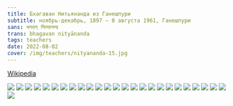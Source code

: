 ```yaml
---
title: Бхагаван Нитьянанда из Ганешпури
subtitle: ноябрь-декабрь, 1897 – 8 августа 1961, Ганешпури
sans: भगवन् नित्यानन्द
trans: bhagavan nityānanda
tags: teachers
date: 2022-08-02
cover: /img/teachers/nityananda-15.jpg
---
```


[Wikipedia](https://en.wikipedia.org/wiki/Bhagawan_Nityananda)

![](./nityananda-1.jpg)
![](./nityananda-2.jpg)
![](./nityananda-3.jpg)
![](./nityananda-4.jpg)
![](./nityananda-5.jpg)
![](./nityananda-6.jpg)
![](./nityananda-7.jpg)
![](./nityananda-8.jpg)
![](./nityananda-9.jpg)
![](./nityananda-10.jpg)
![](./nityananda-11.jpg)
![](./nityananda-12.jpg)
![](./nityananda-13.jpg)
![](./nityananda-14.jpg)
![](./nityananda-15.jpg)
![](./nityananda-16.jpg)
![](./nityananda-17.jpg)
![](./nityananda-18.gif)
![](./nityananda-19.jpg)
![](./nityananda-20.jpg)
![](./nityananda-21.jpg)
![](./nityananda-22.jpg)
![](./nityananda-23.jpg)
![](./nityananda-24.jpg)
![](./nityananda-25.jpg)
![](./nityananda-26.jpg)
